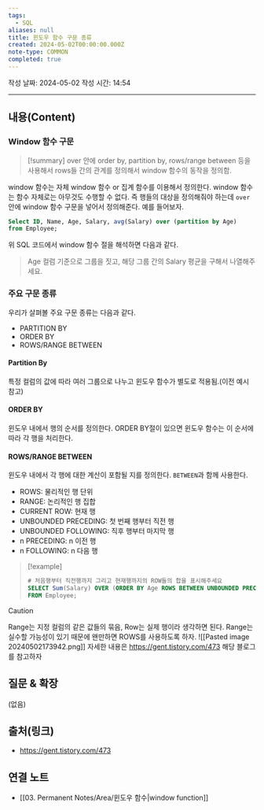 ```yaml
---
tags:
  - SQL
aliases: null
title: 윈도우 함수 구문 종류
created: 2024-05-02T00:00:00.000Z
note-type: COMMON
completed: true
---
```

작성 날짜: 2024-05-02
작성 시간: 14:54


----
## 내용(Content)

### Window 함수 구문

>[!summary]
>over 안에 order by, partition by, rows/range between 등을 사용해서 rows들 간의 관계를  정의해서 window 함수의 동작을 정의함.

window 함수는 자체 window 함수 or 집계 함수를 이용해서 정의한다. window 함수는 함수 자체로는 아무것도 수행할 수 없다. 즉 행들의 대상을 정의해줘야 하는데 `over` 안에 window 함수 구문을 넣어서 정의해준다. 예를 들어보자.

```SQL
Select ID, Name, Age, Salary, avg(Salary) over (partition by Age)
from Employee;
```

위 SQL 코드에서 window 함수 절을 해석하면 다음과 같다.

> Age 컬럼 기준으로 그룹을 짓고, 해당 그룹 간의 Salary 평균을 구해서 나열해주세요.

### 주요 구문 종류

우리가 살펴볼 주요 구문 종류는 다음과 같다.

- PARTITION BY
- ORDER BY
- ROWS/RANGE BETWEEN

#### Partition By

특정 컬럼의 값에 따라 여러 그룹으로 나누고 윈도우 함수가 별도로 적용됨.(이전 예시 참고)

#### ORDER BY

윈도우 내에서 행의 순서를 정의한다. ORDER BY절이 있으면 윈도우 함수는 이 순서에 따라 각 행을 처리한다.


#### ROWS/RANGE BETWEEN

윈도우 내에서 각 행에 대한 계산이 포함될 지를 정의한다. `BETWEEN`과 함께 사용한다.

- ROWS: 물리적인 행 단위
- RANGE: 논리적인 행 집합
- CURRENT ROW: 현재 행
- UNBOUNDED PRECEDING: 첫 번째 행부터 직전 행
- UNBOUNDED FOLLOWING: 직후 행부터 마지막 행
- n PRECEDING: n 이전 행
- n FOLLOWING: n 다음 행

>[!example]
>```SQL
># 처음행부터 직전행까지 그리고 현재행까지의 ROW들의 합을 표시해주세요
>SELECT Sum(Salary) OVER (ORDER BY Age ROWS BETWEEN UNBOUNDED PRECEDING AND CURRENT ROW)
>FROM Employee;
>```

>[!caution]
>Range는 지정 컬럼의 같은 값들의 묶음, Row는 실제 행이라 생각하면 된다. Range는 실수할 가능성이 있기 때문에 왠만하면 ROWS를 사용하도록 하자.
>![[Pasted image 20240502173942.png]]
>자세한 내용은 https://gent.tistory.com/473 해당 블로그를 참고하자



## 질문 & 확장

(없음)

## 출처(링크)

- https://gent.tistory.com/473

## 연결 노트

- [[03. Permanent Notes/Area/윈도우 함수|window function]]









